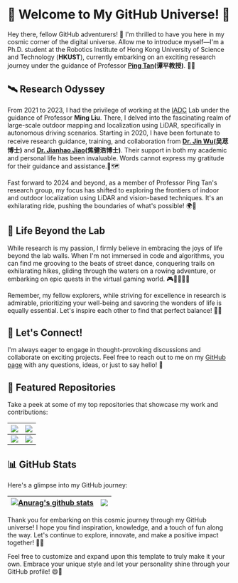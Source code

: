 # 🚀 Welcome to My GitHub Universe! 🌌

Hey there, fellow GitHub adventurers! 🌟 I'm thrilled to have you here in my cosmic corner of the digital universe. Allow me to introduce myself—I'm a Ph.D. student at the Robotics Institute of Hong Kong University of Science and Technology (**HKUST**), currently embarking on an exciting research journey under the guidance of Professor **[Ping Tan](https://ece.hkust.edu.hk/pingtan)(谭平教授)**. 🤖🔬

## 🛰️ Research Odyssey

From 2021 to 2023, I had the privilege of working at the [IADC](https://ram-lab.com/) Lab under the guidance of Professor **Ming Liu**. There, I delved into the fascinating realm of large-scale outdoor mapping and localization using LiDAR, specifically in autonomous driving scenarios. Starting in 2020, I have been fortunate to receive research guidance, training, and collaboration from **[Dr. Jin Wu](https://zarathustr.github.io/)(吴荩博士)** and **[Dr. Jianhao Jiao](https://gogojjh.github.io/)(焦健浩博士)**. Their support in both my academic and personal life has been invaluable. Words cannot express my gratitude for their guidance and assistance.🚗🗺️

Fast forward to 2024 and beyond, as a member of Professor Ping Tan's research group, my focus has shifted to exploring the frontiers of indoor and outdoor localization using LiDAR and vision-based techniques. It's an exhilarating ride, pushing the boundaries of what's possible! 🌍📡

## 🕺 Life Beyond the Lab

While research is my passion, I firmly believe in embracing the joys of life beyond the lab walls. When I'm not immersed in code and algorithms, you can find me grooving to the beats of street dance, conquering trails on exhilarating hikes, gliding through the waters on a rowing adventure, or embarking on epic quests in the virtual gaming world. 🎮🏃‍♂️🚣‍♂️

Remember, my fellow explorers, while striving for excellence in research is admirable, prioritizing your well-being and savoring the wonders of life is equally essential. Let's inspire each other to find that perfect balance! 🌈💪

## 💬 Let's Connect!

I'm always eager to engage in thought-provoking discussions and collaborate on exciting projects. Feel free to reach out to me on my [GitHub page](https://github.com/JokerJohn/JokerJohn/issues) with any questions, ideas, or just to say hello! 👋

## 🚀 Featured Repositories

Take a peek at some of my top repositories that showcase my work and contributions:

| <a href="https://github.com/JokerJohn/LIO_SAM_6AXIS"><img align="center" src="https://github-readme-stats.vercel.app/api/pin/?username=JokerJohn&repo=LIO_SAM_6AXIS&theme=tokyonight" /></a> | <a href="https://github.com/JokerJohn/UpdatingHDmapByMonoCamera"><img align="center" src="https://github-readme-stats.vercel.app/api/pin/?username=JokerJohn&repo=UpdatingHDmapByMonoCamera&theme=tokyonight" /></a> |
| ------------------------------------------------------------ | ------------------------------------------------------------ |
| <a href="https://github.com/JokerJohn/LIO-SAM-6AXIS-INTENSITY"><img align="center" src="https://github-readme-stats.vercel.app/api/pin/?username=JokerJohn&repo=LIO-SAM-6AXIS-INTENSITY&theme=tokyonight" /></a> | <a href="https://github.com/JokerJohn/LIO-SAM-6AXIS-VLOOP"><img align="center" src="https://github-readme-stats.vercel.app/api/pin/?username=JokerJohn&repo=LIO-SAM-6AXIS-VLOOP&theme=tokyonight" /></a> |

## 📊 GitHub Stats

Here's a glimpse into my GitHub journey:

| <a href="https://github.com/anuraghazra/github-readme-stats"><img align="center" src="https://github-readme-stats.vercel.app/api?username=JokerJohn&show_icons=true&include_all_commits=true&theme=tokyonight&hide_border=true" alt="Anurag's github stats" /></a> | <a href="https://github.com/anuraghazra/github-readme-stats"><img align="center" src="https://github-readme-stats.vercel.app/api/top-langs/?username=JokerJohn&layout=compact&theme=tokyonight&hide_border=true" /></a> |
| ------------------------------------------------------------ | ------------------------------------------------------------ |

Thank you for embarking on this cosmic journey through my GitHub universe! I hope you find inspiration, knowledge, and a touch of fun along the way. Let's continue to explore, innovate, and make a positive impact together! 🌠✨

Feel free to customize and expand upon this template to truly make it your own. Embrace your unique style and let your personality shine through your GitHub profile! 😄🚀
